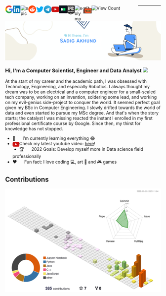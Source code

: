 [<img align="left" alt="mail" width="25px" src="https://github.com/sadigaxund/GeneralRepo/blob/main/icons/google.svg" />][mail]
[<img align="left" alt="linkedin" width="25px" src="https://github.com/sadigaxund/GeneralRepo/blob/main/icons/linkedin.svg" />][linkedin]
[<img align="left" alt="epic" width="25px" src="https://github.com/sadigaxund/GeneralRepo/blob/main/icons/stackoverflow.ico" />][stackoverflow]
[<img align="left" alt="reddit" width="25px" src="https://github.com/sadigaxund/GeneralRepo/blob/main/icons/reddit.ico" />][reddit]
[<img align="left" alt="twitter" width="25px" src="https://github.com/sadigaxund/GeneralRepo/blob/main/icons/twitter.png" />][twitter]
[<img align="left" alt="twitter" width="25px" src="https://github.com/sadigaxund/GeneralRepo/blob/main/icons/telegram.svg" />][telegram]
[<img align="left" alt="YouTube" width="25px" src="https://github.com/sadigaxund/GeneralRepo/blob/main/icons/youtube.png" />][youtube]
[<img align="left" alt="hackerrank" width="25px" src="https://github.com/sadigaxund/GeneralRepo/blob/main/icons/hackerrank.ico" />][hackerrank]
[<img align="left" alt="epic" width="25px" src="https://github.com/sadigaxund/GeneralRepo/blob/main/icons/epic.svg" />][epic]
[<img align="left" alt="eolymp" width="25px" src="https://github.com/sadigaxund/GeneralRepo/blob/main/icons/eolymp.ico" />][eolymp]
[<img align="left" alt="Portfolio" width="30px" src="https://github.com/sadigaxund/GeneralRepo/blob/main/icons/portfolio.svg" />][website]
[<img align="left" alt="View Count" width="150px" src="https://komarev.com/ghpvc/?username=sadigaxund&color=blueviolet&style=flat-square&label=Profile+Views" />][profile]  

  

---

<img align="top" src="https://github.com/sadigaxund/GeneralRepo/blob/main/icons/banner.png"></img>


### Hi, I'm a Computer Scientist, Engineer and Data Analyst <img src="https://media.giphy.com/media/hvRJCLFzcasrR4ia7z/giphy.gif" width="25px">

At the start of my career and the academic path, I was obsessed with Technology, Engineering, and especially Robotics. I always thought my dream was to be an electrical and a computer engineer for a small-scaled tech company, working on an invention, soldering some lead, and working on my evil-genius side-project to conquer the world. It seemed perfect goal given my BSc in Computer Engineering. I slowly drifted towards the world of data and even started to pursue my MSc degree. And that's when the story starts; the catalyst I was missing reacted the instant I enrolled in my first professional certificate course by Google. Since then, my thirst for knowledge has not stopped.

- 🌱 &nbsp;&nbsp;&nbsp;&nbsp; I’m currently learning everything 😂
- <img align="left" alt="YouTube" width="22px" src="https://github.com/sadigaxund/GeneralRepo/blob/main/icons/youtube.png"/> Check my latest youtube video: [here][vid]!
- 🏆 &nbsp;&nbsp;&nbsp;&nbsp; 2022 Goals: Develop myself more in Data science field professionally
- ❤️ &nbsp;&nbsp;&nbsp;&nbsp; Fun fact: I love coding 💻, art :art: and :video_game: games




## Contributions
![](./profile-3d-contrib/profile-season-animate.svg)


[website]: https://sakhund.netlify.app
[twitter]: https://twitter.com/sadigaxund
[youtube]: https://www.youtube.com/channel/UC2gQPeLhl99dIn_xDaWeVQA
[linkedin]: https://www.linkedin.com/in/sakhund
[mail]: mailto:sadigaxund@hotmail.com?subject=Github
[license]: /LICENSE
[profile]: https://github.com/sadigaxund
[vid]: https://www.youtube.com/watch?v=Gdro5uM6_o8
[epic]: https://fortnitetracker.com/profile/all/Sakhund
[eolymp]: https://www.e-olymp.com/en/users/Sakhund4634
[hackerrank]: https://www.hackerrank.com/sakhund
[stackoverflow]: https://stackoverflow.com/users/13595120/sadig-akhund
[reddit]: https://www.reddit.com/user/Sakhund
[telegram]: https://t.me/sakhund

